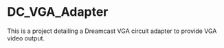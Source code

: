 # DC_VGA_Adapter
This is a project detailing a Dreamcast VGA circuit adapter to provide VGA video output.
